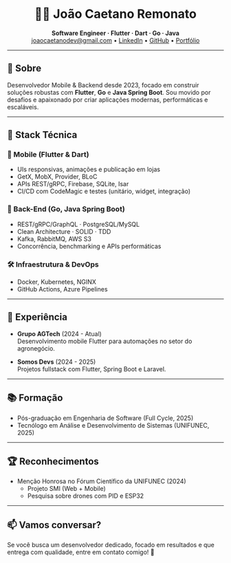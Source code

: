 <h1 align="center">👨‍💻 João Caetano Remonato</h1>
<p align="center">
  <strong>Software Engineer · Flutter · Dart · Go · Java</strong><br/>
  <a href="mailto:joaocaetanodev@gmail.com">joaocaetanodev@gmail.com</a> •
  <a href="https://www.linkedin.com/in/joão-caetano-lima-remonato-5b448827a/">LinkedIn</a> •
  <a href="https://github.com/joaolima7">GitHub</a> •
  <a href="https://my-portfolio-joaolima7s-projects.vercel.app/">Portfólio</a>
</p>

---

## 🚀 Sobre

Desenvolvedor Mobile & Backend desde 2023, focado em construir soluções robustas com **Flutter**, **Go** e **Java Spring Boot**. Sou movido por desafios e apaixonado por criar aplicações modernas, performáticas e escaláveis.

---

## 🧠 Stack Técnica

### 📱 Mobile (Flutter & Dart)
- UIs responsivas, animações e publicação em lojas
- GetX, MobX, Provider, BLoC
- APIs REST/gRPC, Firebase, SQLite, Isar
- CI/CD com CodeMagic e testes (unitário, widget, integração)

### 🔧 Back-End (Go, Java Spring Boot)
- REST/gRPC/GraphQL · PostgreSQL/MySQL
- Clean Architecture · SOLID · TDD
- Kafka, RabbitMQ, AWS S3
- Concorrência, benchmarking e APIs performáticas

### 🛠️ Infraestrutura & DevOps
- Docker, Kubernetes, NGINX
- GitHub Actions, Azure Pipelines

---

## 💼 Experiência

- **Grupo AGTech** (2024 - Atual)  
  Desenvolvimento mobile Flutter para automações no setor do agronegócio.

- **Somos Devs** (2024 - 2025)  
  Projetos fullstack com Flutter, Spring Boot e Laravel.

---

## 📚 Formação

- Pós-graduação em Engenharia de Software (Full Cycle, 2025)
- Tecnólogo em Análise e Desenvolvimento de Sistemas (UNIFUNEC, 2025)

---

## 🏆 Reconhecimentos

- Menção Honrosa no Fórum Científico da UNIFUNEC (2024)
  - Projeto SMI (Web + Mobile)
  - Pesquisa sobre drones com PID e ESP32

---

## 📫 Vamos conversar?

Se você busca um desenvolvedor dedicado, focado em resultados e que entrega com qualidade, entre em contato comigo! 🚀
